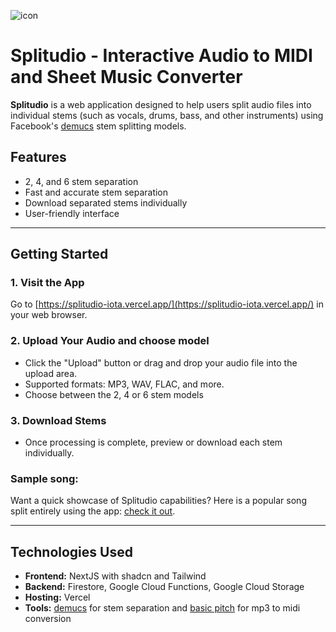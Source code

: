 ![icon](https://splitudio-iota.vercel.app/favicon.ico)
# Splitudio - Interactive Audio to MIDI and Sheet Music Converter   

**Splitudio** is a web application designed to help users split audio files into individual stems (such as vocals, drums, bass, and other instruments) using Facebook's [demucs](https://github.com/facebookresearch/demucs) stem splitting models. 

## Features

- 2, 4, and 6 stem separation
- Fast and accurate stem separation
- Download separated stems individually
- User-friendly interface

---

## Getting Started

### 1. Visit the App

Go to [https://splitudio-iota.vercel.app/](https://splitudio-iota.vercel.app/) in your web browser.

### 2. Upload Your Audio and choose model

- Click the "Upload" button or drag and drop your audio file into the upload area.
- Supported formats: MP3, WAV, FLAC, and more.
- Choose between the 2, 4 or 6 stem models

### 3. Download Stems

- Once processing is complete, preview or download each stem individually.

### Sample song:
Want a quick showcase of Splitudio capabilities? Here is a popular song split entirely using the app: [check it out](https://splitudio-iota.vercel.app//editor/f59c2e12-1f1d-4ff4-98e3-68ef354ef520).

---

## Technologies Used

- **Frontend:** NextJS with shadcn and Tailwind
- **Backend:** Firestore, Google Cloud Functions, Google Cloud Storage
- **Hosting:** Vercel
- **Tools:** [demucs](https://github.com/facebookresearch/demucs) for stem separation and [basic pitch](https://github.com/spotify/basic-pitch) for mp3 to midi conversion
